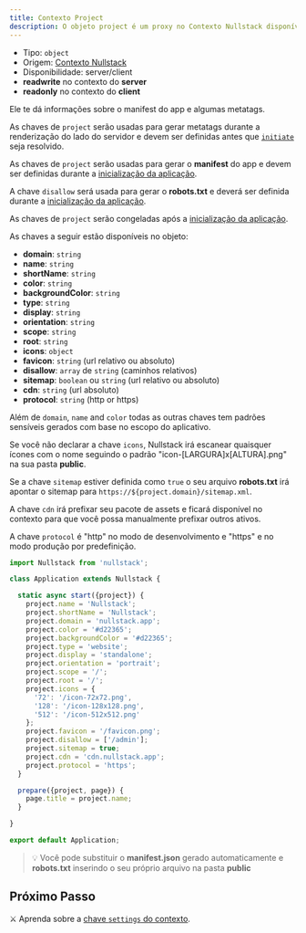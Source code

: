 ```yaml
---
title: Contexto Project
description: O objeto project é um proxy no Contexto Nullstack disponível em ambos client e server e te dá informações sobre o manifest do app e algumas metatags
---
```


- Tipo: `object`
- Origem: [Contexto Nullstack](/pt-br/contexto#----contexto-nullstack)
- Disponibilidade: server/client
- **readwrite** no contexto do **server**
- **readonly** no contexto do **client**

Ele te dá informações sobre o manifest do app e algumas metatags.

As chaves de `project` serão usadas para gerar metatags durante a renderização do lado do servidor e devem ser definidas antes que [`initiate`](/pt-br/ciclo-de-vida-full-stack) seja resolvido.

As chaves de `project` serão usadas para gerar o **manifest** do app e devem ser definidas durante a [inicialização da aplicação](/pt-br/inicializacao-da-aplicacao).

A chave `disallow` será usada para gerar o **robots.txt** e deverá ser definida durante a [inicialização da aplicação](/pt-br/inicializacao-da-aplicacao).

As chaves de `project` serão congeladas após a [inicialização da aplicação](/pt-br/inicializacao-da-aplicacao).

As chaves a seguir estão disponíveis no objeto:

- **domain**: `string`
- **name**: `string`
- **shortName**: `string`
- **color**: `string`
- **backgroundColor**: `string`
- **type**: `string`
- **display**: `string`
- **orientation**: `string`
- **scope**: `string`
- **root**: `string`
- **icons**: `object`
- **favicon**: `string` (url relativo ou absoluto)
- **disallow**: `array` de `string` (caminhos relativos)
- **sitemap**: `boolean` ou `string` (url relativo ou absoluto)
- **cdn**: `string` (url absoluto)
- **protocol**: `string` (http or https)

Além de `domain`, `name` and `color` todas as outras chaves tem padrões sensíveis gerados com base no escopo do aplicativo.

Se você não declarar a chave `icons`, Nullstack irá escanear quaisquer ícones com o nome seguindo o padrão "icon-[LARGURA]x[ALTURA].png" na sua pasta **public**.

Se a chave `sitemap` estiver definida como `true` o seu arquivo **robots.txt** irá apontar o sitemap para `https://${project.domain}/sitemap.xml`.

A chave `cdn` irá prefixar seu pacote de assets e ficará disponível no contexto para que você possa manualmente prefixar outros ativos.

A chave `protocol` é "http" no modo de desenvolvimento e "https" e no modo produção por predefinição.

```jsx
import Nullstack from 'nullstack';

class Application extends Nullstack {

  static async start({project}) {
    project.name = 'Nullstack';
    project.shortName = 'Nullstack';
    project.domain = 'nullstack.app';
    project.color = '#d22365';
    project.backgroundColor = '#d22365';
    project.type = 'website';
    project.display = 'standalone';
    project.orientation = 'portrait';
    project.scope = '/';
    project.root = '/';
    project.icons = {
      '72': '/icon-72x72.png',
      '128': '/icon-128x128.png',
      '512': '/icon-512x512.png'
    };
    project.favicon = '/favicon.png';
    project.disallow = ['/admin'];
    project.sitemap = true;
    project.cdn = 'cdn.nullstack.app';
    project.protocol = 'https';
  }

  prepare({project, page}) {
    page.title = project.name;
  }

}

export default Application;
```

> 💡 Você pode substituir o **manifest.json** gerado automaticamente e **robots.txt** inserindo o seu próprio arquivo na pasta **public**

## Próximo Passo

⚔ Aprenda sobre a [chave `settings` do contexto](/pt-br/contexto-settings).